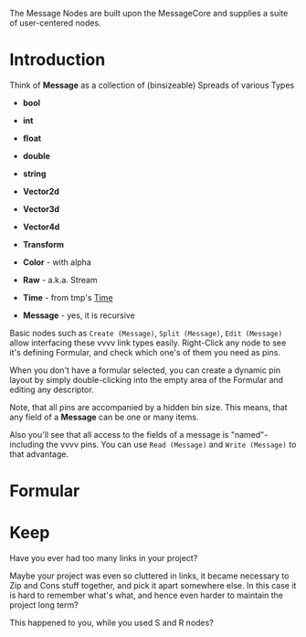 The Message Nodes are built upon the MessageCore and supplies a suite of user-centered nodes.

Introduction
============


Think of **Message** as a collection of (binsizeable) Spreads of various Types 

* **bool**
* **int**
* **float**
* **double**
* **string**

* **Vector2d**
* **Vector3d**
* **Vector4d**

* **Transform** 
* **Color** - with alpha 
* **Raw** - a.k.a. Stream 
* **Time** - from tmp's [Time](https://github.com/letmp/vvvv-Time)

* **Message** - yes, it is recursive

Basic nodes such as `Create (Message)`, `Split (Message)`, `Edit (Message)` allow interfacing these vvvv link types easily. Right-Click any node to see it's defining Formular, and check which one's of them you need as pins.

When you don't have a formular selected, you can create a dynamic pin layout by simply double-clicking into the empty area of the Formular and editing any descriptor. 

Note, that all pins are accompanied by a hidden bin size. This means, that any field of a **Message** can be one or many items.

Also you'll see that all access to the fields of a message is "named"- including the vvvv pins. You can use `Read (Message)` and `Write (Message)` to that advantage.


Formular
========




Keep
====





Have you ever had too many links in your project? 


Maybe your project was even so cluttered in links, it became necessary to Zip and Cons stuff together, and pick it apart somewhere else. In this case it is hard to remember what's what, and hence even harder to maintain the project long term?



This happened to you, while you used S and R nodes? 